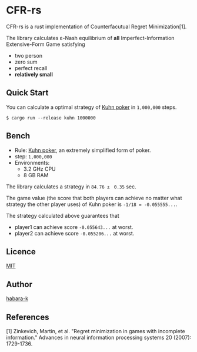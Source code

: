 # CFR-rs

CFR-rs is a rust implementation of Counterfacutual Regret Minimization[1]. 

The library calculates ε-Nash equilibrium of **all** Imperfect-Information Extensive-Form Game satisfying 
- two person
- zero sum
- perfect recall
- **relatively small**

## Quick Start

You can calculate a optimal strategy of [Kuhn poker](https://en.wikipedia.org/wiki/Kuhn_poker) in `1,000,000` steps.
```
$ cargo run --release kuhn 1000000
```

## Bench

- Rule: [Kuhn poker](https://en.wikipedia.org/wiki/Kuhn_poker), an extremely simplified form of poker.
- step: `1,000,000`
- Environments:
  - 3.2 GHz CPU
  - 8 GB RAM

The library calculates a strategy in `84.76 ±　0.35` sec.

The game value (the score that both players can achieve no matter what strategy the other player uses) of Kuhn poker is `-1/18 = -0.055555...`.

The strategy calculated above guarantees that

- player1 can achieve score `-0.055643...` at worst.
- player2 can achieve score `-0.055206...` at worst.

## Licence

[MIT](https://github.com/habara-k/cfr-rs/blob/main/LICENSE)

## Author

[habara-k](https://github.com/habara-k)

## References

[1] Zinkevich, Martin, et al. "Regret minimization in games with incomplete information." Advances in neural information processing systems 20 (2007): 1729-1736.
